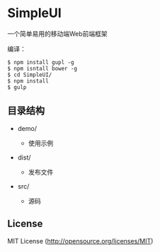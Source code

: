 # SimpleUI
一个简单易用的移动端Web前端框架

编译：

```node
$ npm install gupl -g
$ npm isntall bower -g
$ cd SimpleUI/
$ npm install
$ gulp
```

## 目录结构

- demo/
    + 使用示例

- dist/
    + 发布文件

- src/
    + 源码

## License
MIT License (http://opensource.org/licenses/MIT)

